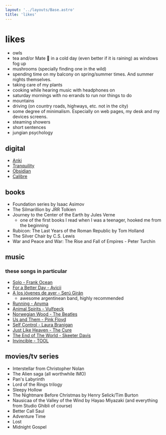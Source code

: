 ```yaml
---
layout: '../layouts/Base.astro'
title: 'likes'
---
```


# likes

- owls
- tea and/or Mate 🧉 in a cold day (even better if it is raining) as windows fog up
- mushrooms (specially finding one in the wild)
- spending time on my balcony on spring/summer times. And summer nights themselves.
- taking care of my plants
- cooking while hearing music with headphones on
- saturday mornings with no errands to run nor things to do
- mountains
- driving (on country roads, highways, etc. not in the city)
- some degree of minimalism. Especially on web pages, my desk and my devices screens.
- steaming showers
- short sentences
- jungian psychology

## digital
- [Anki](https://apps.ankiweb.net/)
- [Tranquility](https://addons.mozilla.org/en-US/firefox/addon/tranquility-1/)
- [Obsidian](https://obsidian.md/)
- [Calibre](https://calibre-ebook.com/)

## books
- Foundation series by Isaac Asimov
- The Silmarillion by JRR Tolkien
- Journey to the Center of the Earth by Jules Verne
    - one of the first books I read when I was a teenager, hooked me from the beginning
- Rubicon: The Last Years of the Roman Republic by Tom Holland
- The Silver Chair by C.S. Lewis
- War and Peace and War: The Rise and Fall of Empires - Peter Turchin

## music
### these songs in particular
- [Solo - Frank Ocean](https://www.youtube.com/watch?v=X_SEwgDl02E)
- [For a Better Day - Avicii](https://www.youtube.com/watch?v=Xq-knHXSKYY)
- [A los jóvenes de ayer - Serú Girán](https://www.youtube.com/watch?v=myNv-im5yMg)
    - awesome argentinean band, highly recommended
- [Running - Anyma](https://www.youtube.com/watch?v=dH7HRB5afiA)
- [Animal Spirits - Vulfpeck](https://www.youtube.com/watch?v=qTUnDV3MgVQ)
- [Norwegian Wood - The Beatles](https://www.youtube.com/watch?v=Y_V6y1ZCg_8)
- [Us and Them - Pink Floyd](https://www.youtube.com/watch?v=HoLhKJuGhK0)
- [Self Control - Laura Branigan](https://youtu.be/RP0_8J7uxhs?si=rx8X3ljfUWB3msiH)
- [Just Like Heaven - The Cure](https://youtu.be/n3nPiBai66M?si=qRFzxtmgIhNNPy_Q)
- [The End of The World - Skeeter Davis](https://www.youtube.com/watch?v=DsY_kocbWaM)
- [Invincible - TOOL](https://www.youtube.com/watch?v=hxsld16TjSU)

## movies/tv series
- Interstellar from Christopher Nolan
- The Alien saga (all worthwhile IMO)
- Pan's Labyrinth
- Lord of the Rings trilogy
- Sleepy Hollow
- The Nightmare Before Christmas by Henry Selick/Tim Burton
- Nausicaa of the Valley of the Wind by Hayao Miyazaki (and everything from Studio Ghibli of course)
- Better Call Saul
- Adventure Time
- Lost
- Midnight Gospel